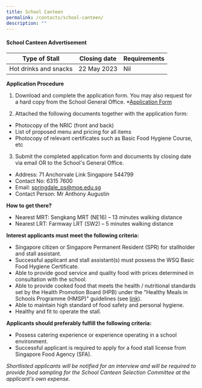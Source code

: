 ```yaml
---
title: School Canteen
permalink: /contacts/school-canteen/
description: ""
---
```

#### School Canteen Advertisement



| Type of Stall | Closing date | Requirements |
| -------- | -------- | -------- |
| Hot drinks and snacks     | 22 May 2023     | Nil     |


**Application Procedure**

1. Download and complete the application form. You may also request for a hard copy from the School General Office.
*[Application Form](/files/application%20form%20for%20canteen%20stall.pdf)

2. Attached the following documents together with the application form:
* Photocopy of the NRIC (front and back)
* List of proposed menu and pricing for all items
* Photocopy of relevant certificates such as Basic Food Hygiene Course, etc

3. Submit the completed application form and documents by closing date via email OR to the School's General Office.

* Address: 71 Anchorvale Link Singapore 544799 
* Contact No: 6315 7600  
* Email: springdale_ps@moe.edu.sg
* Contact Person: Mr Anthony Augustin 

**How to get there?**
* Nearest MRT: Sengkang MRT (NE16) – 13 minutes walking distance
* Nearest LRT: Farmway LRT (SW2) – 5 minutes walking distance

**Interest applicants must meet the following criteria:**
* Singapore citizen or Singapore Permanent Resident (SPR) for stallholder and stall assistant.
* Successful applicant and stall assistant(s) must possess the WSQ Basic Food Hygiene Certificate.
* Able to provide good service and quality food with prices determined in consultation with the school.
* Able to provide cooked food that meets the health / nutritional standards set by the Health Promotion Board (HPB) under the "Healthy Meals in Schools Programme (HMSP)" guidelines (see [link](https://www.hpb.gov.sg/schools/school-programmes/healthy-meals-in-schools-programme)).
* Able to maintain high standard of food safety and personal hygiene.
* Healthy and fit to operate the stall.


**Applicants should preferably fulfill the following criteria:**
* Possess catering experience or experience operating in a school environment.
* Successful applicant is required to apply for a food stall license from Singapore Food Agency (SFA).


*Shortlisted applicants will be notified for an interview and will be required to provide food sampling for the School Canteen Selection Committee at the applicant's own expense.*
